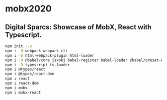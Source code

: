 # mobx2020

## Digital Sparcs: Showcase of MobX, React with Typescript.

```bash
npm init --y
npm i -D webpack webpack-cli
npm i -D html-webpack-plugin html-loader
npm i -D @babel/core jsxobj babel-register babel-loader @babel/preset-env
npm i -D typescript ts-loader
npm i @types/react
npm i @types/react-dom
npm i react
npm i react-dom
npm i mobx
npm i mobx-react
```
